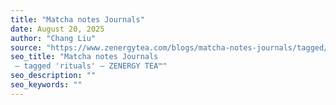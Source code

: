 ```yaml
---
title: "Matcha notes Journals"
date: August 20, 2025
author: "Chang Liu"
source: "https://www.zenergytea.com/blogs/matcha-notes-journals/tagged/rituals"
seo_title: "Matcha notes Journals
 – tagged 'rituals' – ZENERGY TEA™"
seo_description: ""
seo_keywords: ""
---
```


